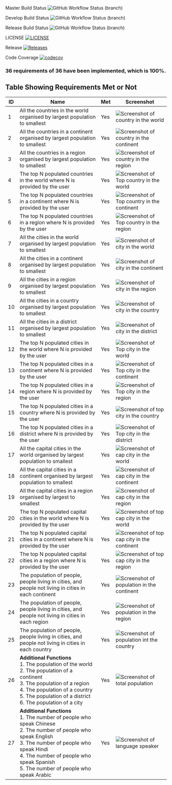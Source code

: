 Master Build Status 
![GitHub Workflow Status (branch)](https://img.shields.io/github/workflow/status/ChawThiriSoe1779/SET09623Gp2/A%20workflow%20for%20my%20Hello%20World%20App/master?style=flat-square)

Develop Build Status
![GitHub Workflow Status (branch)](https://img.shields.io/github/workflow/status/ChawThiriSoe1779/SET09623Gp2/A%20workflow%20for%20my%20Hello%20World%20App/develop?style=flat-square)

Release Build Status
![GitHub Workflow Status (branch)](https://img.shields.io/github/workflow/status/ChawThiriSoe1779/SET09623Gp2/A%20workflow%20for%20my%20Hello%20World%20App/release?style=flat-square)

LICENSE
[![LICENSE](https://img.shields.io/github/license/ChawThiriSoe1779/SET09623Gp2.svg?style=flat-square)](https://github.com/ChawThiriSoe1779/SET09623Gp2/blob/master/LICENSE)

Release
[![Releases](https://img.shields.io/github/release/ChawThiriSoe1779/SET09623Gp2/all.svg?style=flat-square)](https://github.com/ChawThiriSoe1779/SET09623Gp2/releases)

Code Coverage
[![codecov](https://codecov.io/gh/ChawThiriSoe1779/SET09623Gp2/branch/master/graph/badge.svg?token=bL9BmoDVsb)](https://codecov.io/gh/ChawThiriSoe1779/SET09623Gp2)

### 36 requirements of 36 have been implemented, which is 100%.

## Table Showing Requirements Met or Not

| ID  | Name                                                                                                                                                                                                                                                   | Met | Screenshot                                                                                                                                                  |
|-----|--------------------------------------------------------------------------------------------------------------------------------------------------------------------------------------------------------------------------------------------------------|-----|-------------------------------------------------------------------------------------------------------------------------------------------------------------|
| 1   | All the countries in the world organised by largest population to smallest                                                                                                                                                                             | Yes | ![Screenshot of country in the world](https://github.com/ChawThiriSoe1779/SET09623Gp2/blob/master/img/country%20in%20the%20world.PNG)                       |
| 2   | All the countries in a continent organised by largest population to smallest                                                                                                                                                                           | Yes | ![Screenshot of country in the continent](https://github.com/ChawThiriSoe1779/SET09623Gp2/blob/master/img/country%20in%20the%20continent.PNG)               |
| 3   | All the countries in a region organised by largest population to smallest                                                                                                                                                                              | Yes | ![Screenshot of country in the region](https://github.com/ChawThiriSoe1779/SET09623Gp2/blob/master/img/country%20in%20the%20region.PNG)                     |
| 4   | The top N populated countries in the world where N is provided by the user                                                                                                                                                                             | Yes | ![Screenshot of Top country in the world](https://github.com/ChawThiriSoe1779/SET09623Gp2/blob/master/img/Top%20country%20in%20the%20world.PNG)             |
| 5   | The top N populated countries in a continent where N is provided by the user                                                                                                                                                                           | Yes | ![Screenshot of Top country in the continent](https://github.com/ChawThiriSoe1779/SET09623Gp2/blob/master/img/Top%20country%20in%20the%20continent.PNG)     |
| 6   | The top N populated countries in a region where N is provided by the user                                                                                                                                                                              | Yes | ![Screenshot of Top country in the region](https://github.com/ChawThiriSoe1779/SET09623Gp2/blob/master/img/Top%20country%20in%20the%20region.PNG)           |
| 7   | All the cities in the world organised by largest population to smallest                                                                                                                                                                                | Yes | ![Screenshot of city in the world](https://github.com/ChawThiriSoe1779/SET09623Gp2/blob/master/img/city%20in%20the%20world.PNG)                             |
| 8   | All the cities in a continent organised by largest population to smallest                                                                                                                                                                              | Yes | ![Screenshot of city in the continent](https://github.com/ChawThiriSoe1779/SET09623Gp2/blob/master/img/city%20in%20the%20continent.PNG)                     |
| 9   | All the cities in a region organised by largest population to smallest                                                                                                                                                                                 | Yes | ![Screenshot of city in the region](https://github.com/ChawThiriSoe1779/SET09623Gp2/blob/master/img/city%20in%20the%20region.PNG)                           |
| 10  | All the cities in a country organised by largest population to smallest                                                                                                                                                                                | Yes | ![Screenshot of city in the country](https://github.com/ChawThiriSoe1779/SET09623Gp2/blob/master/img/city%20in%20the%20country.PNG)                         |
| 11  | All the cities in a district organised by largest population to smallest                                                                                                                                                                               | Yes | ![Screenshot of city in the district](https://github.com/ChawThiriSoe1779/SET09623Gp2/blob/master/img/city%20in%20the%20district.PNG)                       |
| 12  | The top N populated cities in the world where N is provided by the user                                                                                                                                                                                | Yes | ![Screenshot of Top city in the world](https://github.com/ChawThiriSoe1779/SET09623Gp2/blob/master/img/Top%20city%20in%20the%20world.PNG)                   |
| 13  | The top N populated cities in a continent where N is provided by the user                                                                                                                                                                              | Yes | ![Screenshot of Top city in the continent](https://github.com/ChawThiriSoe1779/SET09623Gp2/blob/master/img/Top%20city%20in%20the%20continent.PNG)           |
| 14  | The top N populated cities in a region where N is provided by the user                                                                                                                                                                                 | Yes | ![Screenshot of Top city in the region](https://github.com/ChawThiriSoe1779/SET09623Gp2/blob/master/img/Top%20city%20in%20the%20region.PNG)                 |
| 15  | The top N populated cities in a country where N is provided by the user                                                                                                                                                                                | Yes | ![Screenshot of top city in the country](https://github.com/ChawThiriSoe1779/SET09623Gp2/blob/master/img/top%20city%20in%20the%20country.PNG)               |
| 16  | The top N populated cities in a district where N is provided by the user                                                                                                                                                                               | Yes | ![Screenshot of Top city in the district](https://github.com/ChawThiriSoe1779/SET09623Gp2/blob/master/img/Top%20city%20in%20the%20district.PNG)             |
| 17  | All the capital cities in the world organised by largest population to smallest                                                                                                                                                                        | Yes | ![Screenshot of cap city in the world](https://github.com/ChawThiriSoe1779/SET09623Gp2/blob/master/img/cap%20city%20in%20the%20world.PNG)                   |
| 18  | All the capital cities in a continent organised by largest population to smallest                                                                                                                                                                      | Yes | ![Screenshot of cap city in the continent](https://github.com/ChawThiriSoe1779/SET09623Gp2/blob/master/img/cap%20city%20in%20the%20continent.PNG)           |
| 19  | All the capital cities in a region organised by largest to smallest                                                                                                                                                                                    | Yes | ![Screenshot of cap city in the region](https://github.com/ChawThiriSoe1779/SET09623Gp2/blob/master/img/cap%20city%20in%20the%20region.PNG)                 |
| 20  | The top N populated capital cities in the world where N is provided by the user                                                                                                                                                                        | Yes | ![Screenshot of top cap city in the world](https://github.com/ChawThiriSoe1779/SET09623Gp2/blob/master/img/top%20cap%20city%20in%20the%20world.PNG)         |
| 21  | The top N populated capital cities in a continent where N is provided by the user                                                                                                                                                                      | Yes | ![Screenshot of top cap city in the continent](https://github.com/ChawThiriSoe1779/SET09623Gp2/blob/master/img/top%20cap%20city%20in%20the%20continent.PNG) |
| 22  | The top N populated capital cities in a region where N is provided by the user                                                                                                                                                                         | Yes | ![Screenshot of top cap city in the region](https://github.com/ChawThiriSoe1779/SET09623Gp2/blob/master/img/top%20cap%20city%20in%20the%20region.PNG)       |
| 23  | The population of people, people living in cities, and people not living in cities in each continent                                                                                                                                                   | Yes | ![Screenshot of population in the continent](https://github.com/ChawThiriSoe1779/SET09623Gp2/blob/master/img/population%20in%20the%20continent.PNG)         |
| 24  | The population of people, people living in cities, and people not living in cities in each region                                                                                                                                                      | Yes | ![Screenshot of population in the region](https://github.com/ChawThiriSoe1779/SET09623Gp2/blob/master/img/population%20in%20the%20region.PNG)               |
| 25  | The population of people, people living in cities, and people not living in cities in each country                                                                                                                                                     | Yes | ![Screenshot of population int the country](https://github.com/ChawThiriSoe1779/SET09623Gp2/blob/master/img/population%20in%20the%20country.PNG)            |
| 26  | **Additional Functions**<br>1. The population of the world<br>2. The population of a continent<br>3. The population of a region<br>4. The population of a country<br>5. The population of a district<br>6. The population of a city                    | Yes | ![Screenshot of total population](https://github.com/ChawThiriSoe1779/SET09623Gp2/blob/master/img/total%20population.PNG)                                   |
| 27  | **Additional Functions**<br>1. The number of people who speak Chinese<br>2. The number of people who speak English<br>3. The number of people who speak Hindi<br>4. The number of people who speak Spanish<br>5. The number of people who speak Arabic | Yes | ![Screenshot of language speaker](https://github.com/ChawThiriSoe1779/SET09623Gp2/blob/master/img/language%20speaker.PNG)                                   |

